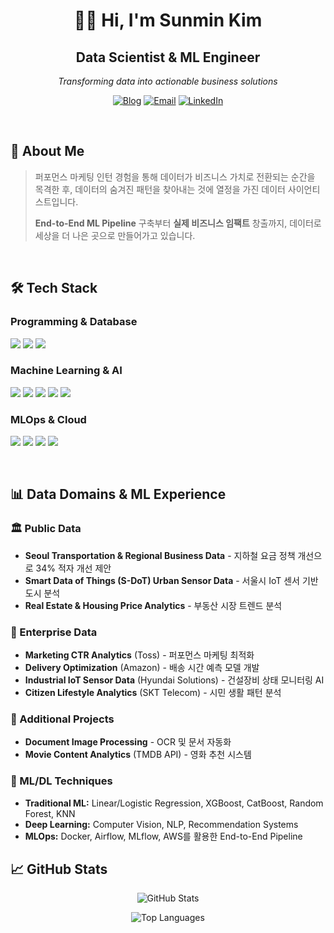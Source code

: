 <h1 align="center">👋🏻 Hi, I'm Sunmin Kim</h1>
<h2 align="center">Data Scientist & ML Engineer</h2>
<p align="center"><i>Transforming data into actionable business solutions</i></p>
<div align="center">

[![Blog](https://img.shields.io/badge/Tech%20Blog-velog-20C997?style=for-the-badge&logo=velog&logoColor=white)](https://velog.io/@artemise227/posts)
[![Email](https://img.shields.io/badge/Email-kimsunmin0227@gmail.com-EA4335?style=for-the-badge&logo=gmail&logoColor=white)](mailto:kimsunmin0227@gmail.com)
[![LinkedIn](https://img.shields.io/badge/LinkedIn-Connect-0A66C2?style=for-the-badge&logo=linkedin&logoColor=white)](https://www.linkedin.com/in/sunnykimm12/)

</div>


<br>

## 🎯 About Me

> 퍼포먼스 마케팅 인턴 경험을 통해 데이터가 비즈니스 가치로 전환되는 순간을 목격한 후, 
> 데이터의 숨겨진 패턴을 찾아내는 것에 열정을 가진 데이터 사이언티스트입니다.
> 
> **End-to-End ML Pipeline** 구축부터 **실제 비즈니스 임팩트** 창출까지, 
> 데이터로 세상을 더 나은 곳으로 만들어가고 있습니다.

<br>

## 🛠️ Tech Stack

### Programming & Database
<p>
<img src="https://img.shields.io/badge/Python-3776AB?style=for-the-badge&logo=python&logoColor=white"/>
<img src="https://img.shields.io/badge/R-276DC3?style=for-the-badge&logo=r&logoColor=white"/>
<img src="https://img.shields.io/badge/SQL-4479A1?style=for-the-badge&logo=mysql&logoColor=white"/>
</p>

### Machine Learning & AI
<p>
<img src="https://img.shields.io/badge/PyTorch-EE4C2C?style=for-the-badge&logo=pytorch&logoColor=white"/>
<img src="https://img.shields.io/badge/Scikit--Learn-F7931E?style=for-the-badge&logo=scikit-learn&logoColor=white"/>
<img src="https://img.shields.io/badge/OpenCV-5C3EE8?style=for-the-badge&logo=opencv&logoColor=white"/>
<img src="https://img.shields.io/badge/Pandas-150458?style=for-the-badge&logo=pandas&logoColor=white"/>
<img src="https://img.shields.io/badge/NumPy-013243?style=for-the-badge&logo=numpy&logoColor=white"/>
</p>

### MLOps & Cloud
<p>
<img src="https://img.shields.io/badge/Docker-2496ED?style=for-the-badge&logo=docker&logoColor=white"/>
<img src="https://img.shields.io/badge/Apache%20Airflow-017CEE?style=for-the-badge&logo=apache-airflow&logoColor=white"/>
<img src="https://img.shields.io/badge/MLflow-0194E2?style=for-the-badge&logo=mlflow&logoColor=white"/>
<img src="https://img.shields.io/badge/AWS-232F3E?style=for-the-badge&logo=amazon-aws&logoColor=white"/>
</p>

<br>

## 📊 Data Domains & ML Experience

### 🏛️ Public Data
- **Seoul Transportation & Regional Business Data** - 지하철 요금 정책 개선으로 34% 적자 개선 제안
- **Smart Data of Things (S-DoT) Urban Sensor Data** - 서울시 IoT 센서 기반 도시 분석
- **Real Estate & Housing Price Analytics** - 부동산 시장 트렌드 분석

### 🏢 Enterprise Data
- **Marketing CTR Analytics** (Toss) - 퍼포먼스 마케팅 최적화
- **Delivery Optimization** (Amazon) - 배송 시간 예측 모델 개발
- **Industrial IoT Sensor Data** (Hyundai Solutions) - 건설장비 상태 모니터링 AI
- **Citizen Lifestyle Analytics** (SKT Telecom) - 시민 생활 패턴 분석

### 📱 Additional Projects
- **Document Image Processing** - OCR 및 문서 자동화
- **Movie Content Analytics** (TMDB API) - 영화 추천 시스템

### 🤖 ML/DL Techniques
- **Traditional ML:** Linear/Logistic Regression, XGBoost, CatBoost, Random Forest, KNN
- **Deep Learning:** Computer Vision, NLP, Recommendation Systems
- **MLOps:** Docker, Airflow, MLflow, AWS를 활용한 End-to-End Pipeline



## 📈 GitHub Stats

<div align="center">
  
![GitHub Stats](https://github-readme-stats.vercel.app/api?username=nimnusmik&show_icons=true&theme=radical)

![Top Languages](https://github-readme-stats.vercel.app/api/top-langs/?username=nimnusmik&layout=compact&theme=radical)

</div>
